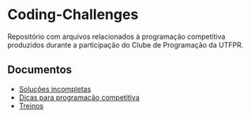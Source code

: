 # Coding-Challenges

Repositório com arquivos relacionados à programação competitiva produzidos durante a participação do Clube de
Programação da UTFPR.


## Documentos

* [Soluções incompletas](docs/fixme.org)
* [Dicas para programação competitiva](docs/tricks.org)
* [Treinos](docs/training.org)

